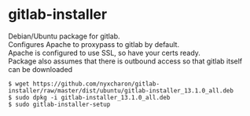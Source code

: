 gitlab-installer
================

Debian/Ubuntu package for gitlab.    
Configures Apache to proxypass to gitlab by default.    
Apache is configured to use SSL, so have your certs ready.    
Package also assumes that there is outbound access so that gitlab itself can be downloaded   


```
$ wget https://github.com/nyxcharon/gitlab-installer/raw/master/dist/ubuntu/gitlab-installer_13.1.0_all.deb 
$ sudo dpkg -i gitlab-installer_13.1.0_all.deb
$ sudo gitlab-installer-setup
```



